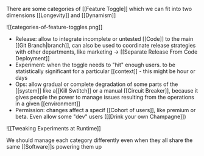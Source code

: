 There are some categories of [[Feature Toggle]] which we can fit into two dimensions [[Longevity]] and [[Dynamism]]

![[categories-of-feature-toggles.png]]

- Release: allow to integrate incomplete or untested [[Code]] to the main [[Git Branch|branch]], can also be used to coordinate release strategies with other departments, like marketing -> [[Separate Release From Code Deployment]]
- Experiment: when the toggle needs to "hit" enough users. to be statistically significant for a particular [[context]] - this might be hour or days
- Ops: allow gradual or complete degradation of some parts of the [[system]] like a[[Kill Swtitch]] or a manual [[Circuit Breaker]], because it gives people the power to manage issues resulting from the operations in a given [[environment]]
- Permission: changes affect a specif [[Cohort of users]], like premium or beta. Even allow some "dev" users ([[Drink your own Champagne]])

![[Tweaking Experiments at Runtime]]

We should manage each category differently even when they all share the same [[Software]]s powering them up